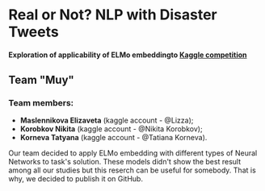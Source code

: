 # Real or Not? NLP with Disaster Tweets

#### Exploration of applicability of ELMo embeddingto [Kaggle competition](https://www.kaggle.com/c/nlp-getting-started)

## Team "Muy"

### Team members: 
* **Maslennikova Elizaveta** (kaggle account - @Lizza);
* **Korobkov Nikita** (kaggle account - @Nikita Korobkov);
* **Korneva Tatyana** (kaggle account - @Tatiana Korneva).

Our team decided to apply ELMo embedding with different types of Neural Networks to task's solution. These models didn't show the best result among all our studies but this reserch can be useful for somebody. That is why, we decided to publish it on GitHub.
